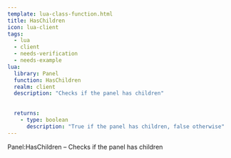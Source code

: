 ```yaml
---
template: lua-class-function.html
title: HasChildren
icon: lua-client
tags:
  - lua
  - client
  - needs-verification
  - needs-example
lua:
  library: Panel
  function: HasChildren
  realm: client
  description: "Checks if the panel has children"
  
  
  returns:
    - type: boolean
      description: "True if the panel has children, false otherwise"
---
```


<div class="lua__search__keywords">
Panel:HasChildren &#x2013; Checks if the panel has children
</div>
